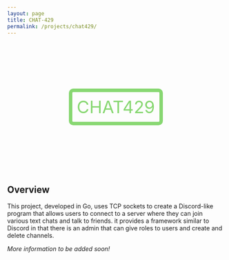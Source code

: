 ```yaml
---
layout: page
title: CHAT-429
permalink: /projects/chat429/
---
```


<style>
  .rounded-outline {
    color: #87d771;
    font-size: 40px;
    border: 8px solid #87d771; /* Border width and color */
    border-radius: 10px; /* Border radius for rounded corners */
    padding: 10px; /* Padding to create space between text and border */
    display: inline-block; /* Ensures that the border wraps around the text */
    margin: 0 auto; /* Center horizontally */
  }

  /* Center container for full-page centering */
  .center-container {
    text-align: center;
    height: 300px; /* Set the desired height */
    display: flex;
    align-items: center; /* Center vertically */
    justify-content: center; /* Center horizontally */
  }
</style>

<div class="center-container">
  <p class="rounded-outline">CHAT429</p>
</div>


## Overview
This project, developed in Go, uses TCP sockets to create a Discord-like program that
allows users to connect to a server where they can join various text chats and talk to
friends. it provides a framework similar to Discord in that there is an admin that can
give roles to users and create and delete channels.

*More information to be added soon!*
